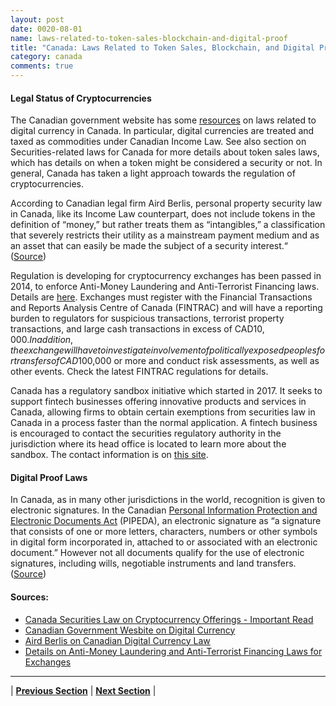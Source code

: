 ```yaml
---
layout: post
date: 0020-08-01
name: laws-related-to-token-sales-blockchain-and-digital-proof
title: "Canada: Laws Related to Token Sales, Blockchain, and Digital Proof"
category: canada
comments: true
---
```

#### Legal Status of Cryptocurrencies

The Canadian government website has some [resources](https://www.canada.ca/en/financial-consumer-agency/services/payment/digital-currency.html) on laws related to digital currency in Canada. In particular, digital currencies are treated and taxed as commodities under Canadian Income Law. See also section on Securities-related laws for Canada for more details about token sales laws, which has details on when a token might be considered a security or not. In general, Canada has taken a light approach towards the regulation of cryptocurrencies. 

According to Canadian legal firm Aird Berlis, personal property security law in Canada, like its Income Law counterpart, does not include tokens in the definition of “money,” but rather treats them as “intangibles,” a classification that severely restricts their utility as a mainstream payment medium and as an asset that can easily be made the subject of a security interest.“ ([Source](https://www.airdberlis.com/insights/publications/publication/cryptocurrency-assets-under-insolvency-and-personal-property-security-law?utm_source=Mondaq&utm_medium=syndication&utm_campaign=View-Original))
 
Regulation is developing for cryptocurrency exchanges has been passed in 2014, to enforce Anti-Money Laundering and Anti-Terrorist Financing laws. Details are [here](http://research.osc.gov.on.ca/c.php?g=699050&p=4969862). Exchanges must register with the Financial Transactions and Reports Analysis Centre of Canada (FINTRAC) and will have a reporting burden to regulators for suspicious transactions, terrorist property transactions, and large cash transactions in excess of CAD$10,000. In addition, the exchange will have to investigate involvement of politically exposed peoples for transfers of CAD$100,000 or more and conduct risk assessments, as well as other events. Check the latest FINTRAC regulations for details.

Canada has a regulatory sandbox initiative which started in 2017. It seeks to support fintech businesses offering innovative products and services in Canada, allowing firms to obtain certain exemptions from securities law in Canada in a process faster than the normal application. A fintech business is encouraged to contact the securities regulatory authority in the jurisdiction where its head office is located to learn more about the sandbox. The contact information is on [this site](http://www.osc.gov.on.ca/en/SecuritiesLaw_csa_20170824_cryptocurrency-offerings.htm).

#### Digital Proof Laws
In Canada, as in many other jurisdictions in the world, recognition is given to electronic signatures. In the Canadian [Personal Information Protection and Electronic Documents Act](http://laws-lois.justice.gc.ca/eng/acts/P-8.6/) (PIPEDA), an electronic signature as “a signature that consists of one or more letters, characters, numbers or other symbols in digital form incorporated in, attached to or associated with an electronic document.” However not all documents qualify for the use of electronic signatures, including wills, negotiable instruments and land transfers. ([Source](https://www.legalline.ca/legal-answers/is-an-electronic-signature-legal/))

#### Sources:
- [Canada Securities Law on Cryptocurrency Offerings - Important Read](http://www.osc.gov.on.ca/en/SecuritiesLaw_csa_20170824_cryptocurrency-offerings.htm)
- [Canadian Government Wesbite on Digital Currency](https://www.canada.ca/en/financial-consumer-agency/services/payment/digital-currency.html)
- [Aird Berlis on Canadian Digital Currency Law](https://www.airdberlis.com/insights/publications/publication/cryptocurrency-assets-under-insolvency-and-personal-property-security-law?utm_source=Mondaq&utm_medium=syndication&utm_campaign=View-Original)
- [Details on Anti-Money Laundering and Anti-Terrorist Financing Laws for Exchanges](http://research.osc.gov.on.ca/c.php?g=699050&p=4969862)

--- 

| **[Previous Section]( https://neo-project.github.io/global-blockchain-compliance-hub//canada/canada-governing-by-law.html)** | **[Next Section]( https://neo-project.github.io/global-blockchain-compliance-hub//canada/canada-securities-related-laws.html)** |
